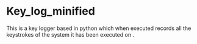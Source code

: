# Key_log_minified
 This is a key logger based in python which when executed records all the keystrokes of the system it has been executed on .
